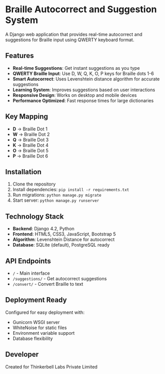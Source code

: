 # Braille Autocorrect and Suggestion System

A Django web application that provides real-time autocorrect and suggestions for Braille input using QWERTY keyboard format.

## Features

- **Real-time Suggestions**: Get instant suggestions as you type
- **QWERTY Braille Input**: Use D, W, Q, K, O, P keys for Braille dots 1-6
- **Smart Autocorrect**: Uses Levenshtein distance algorithm for accurate suggestions
- **Learning System**: Improves suggestions based on user interactions
- **Responsive Design**: Works on desktop and mobile devices
- **Performance Optimized**: Fast response times for large dictionaries

## Key Mapping

- **D** → Braille Dot 1
- **W** → Braille Dot 2  
- **Q** → Braille Dot 3
- **K** → Braille Dot 4
- **O** → Braille Dot 5
- **P** → Braille Dot 6

## Installation

1. Clone the repository
2. Install dependencies: `pip install -r requirements.txt`
3. Run migrations: `python manage.py migrate`
4. Start server: `python manage.py runserver`

## Technology Stack

- **Backend**: Django 4.2, Python
- **Frontend**: HTML5, CSS3, JavaScript, Bootstrap 5
- **Algorithm**: Levenshtein Distance for autocorrect
- **Database**: SQLite (default), PostgreSQL ready

## API Endpoints

- `/` - Main interface
- `/suggestions/` - Get autocorrect suggestions
- `/convert/` - Convert Braille to text

## Deployment Ready

Configured for easy deployment with:
- Gunicorn WSGI server
- WhiteNoise for static files
- Environment variable support
- Database flexibility

## Developer

Created for Thinkerbell Labs Private Limited
